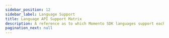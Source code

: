 ```yaml
---
sidebar_position: 12
sidebar_label: Language Support
title: Language API Support Matrix
description: A reference as to which Momento SDK languages support each API
pagination_next: null
---
```


##

